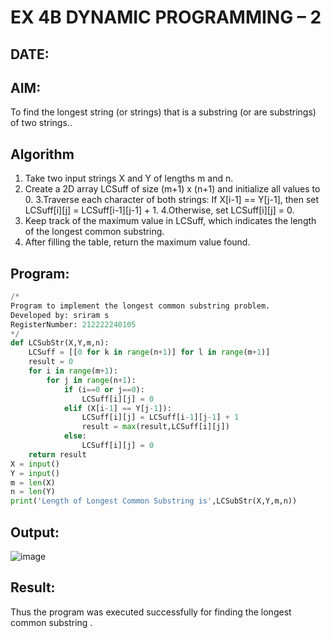 # EX 4B DYNAMIC PROGRAMMING – 2
## DATE:
## AIM:
To find the longest string (or strings) that is a substring (or are substrings) of two strings..



## Algorithm
1. Take two input strings X and Y of lengths m and n.
2. Create a 2D array LCSuff of size (m+1) x (n+1) and initialize all values to 0.
3.Traverse each character of both strings:
    If X[i-1] == Y[j-1], then set LCSuff[i][j] = LCSuff[i-1][j-1] + 1.
4.Otherwise, set LCSuff[i][j] = 0.
5. Keep track of the maximum value in LCSuff, which indicates the length of the longest common substring.
6. After filling the table, return the maximum value found.  

## Program:
```python
/*
Program to implement the longest common substring problem.
Developed by: sriram s
RegisterNumber: 212222240105 
*/
def LCSubStr(X,Y,m,n):
    LCSuff = [[0 for k in range(n+1)] for l in range(m+1)]
    result = 0
    for i in range(m+1):
        for j in range(n+1):
            if (i==0 or j==0):
                LCSuff[i][j] = 0
            elif (X[i-1] == Y[j-1]):
                LCSuff[i][j] = LCSuff[i-1][j-1] + 1
                result = max(result,LCSuff[i][j])
            else:
                LCSuff[i][j] = 0
    return result
X = input()
Y = input()
m = len(X)
n = len(Y)
print('Length of Longest Common Substring is',LCSubStr(X,Y,m,n))


```

## Output:

![image](https://github.com/user-attachments/assets/102e4403-f0ed-4c9c-b8fb-ed75f5057562)


## Result:
Thus the program was executed successfully for finding the longest common substring .
